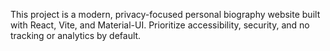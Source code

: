<!-- Use this file to provide workspace-specific custom instructions to Copilot. For more details, visit https://code.visualstudio.com/docs/copilot/copilot-customization#_use-a-githubcopilotinstructionsmd-file -->

This project is a modern, privacy-focused personal biography website built with React, Vite, and Material-UI. Prioritize accessibility, security, and no tracking or analytics by default.
